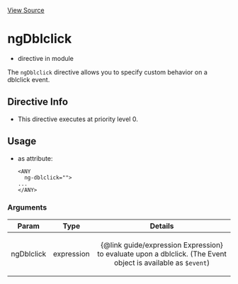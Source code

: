 

[View Source](http://github.com///tree/master/#L19104)



# ngDblclick



* directive in module []()






The `ngDblclick` directive allows you to specify custom behavior on a dblclick event.








## Directive Info


* This directive executes at priority level 0.


## Usage



* as attribute:
    ```
    <ANY
      ng-dblclick="">
    ...
    </ANY>
    ```




### Arguments

| Param | Type | Details |
| :--: | :--: | :--: |
| ngDblclick | expression | <p>{@link guide/expression Expression} to evaluate upon a dblclick. (The Event object is available as <code>$event</code>)</p>  |




